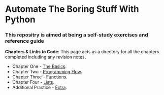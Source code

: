 # Automate The Boring Stuff With Python
###  This repositry is aimed at being a self-study exercises and reference guide 

**Chapters & Links to Code:**
This page acts as a directory for all the chapters completed including any revision notes.

- Chapter One - [The Basics](https://github.com/Behls/automate-python-book/tree/main/chapter%201%20-%20basics).
- Chapter Two - [Programming Flow](https://github.com/Behls/automate-python-book/tree/main/chapter%202%20-%20flow).
- Chapter Three - [Functions](https://github.com/Behls/automate-python-book/tree/main/chapter%201%20-%20functions).
- Chapter Four - [Lists](https://github.com/Behls/automate-python-book/tree/main/chapter%201%20-%20lists).
- Additional Practice - [Extra](https://github.com/Behls/automate-python-book/tree/main/chapter%201%20-%20lists).


